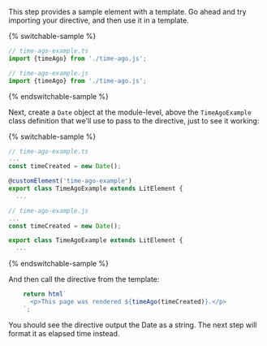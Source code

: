 This step provides a sample element with a template. Go ahead and try importing your
directive, and then use it in a template.

{% switchable-sample %}

```ts
// time-ago-example.ts
import {timeAgo} from './time-ago.js';
```

```js
// time-ago-example.js
import {timeAgo} from './time-ago.js';
```

{% endswitchable-sample %}


Next, create a `Date` object at the module-level, above the `TimeAgoExample`
class definition that we'll use to pass to the directive, just to see it
working:

{% switchable-sample %}

```ts
// time-ago-example.ts
...
const timeCreated = new Date();

@customElement('time-ago-example')
export class TimeAgoExample extends LitElement {
  ...
```

```js
// time-ago-example.js
...
const timeCreated = new Date();

export class TimeAgoExample extends LitElement {
  ...
```

{% endswitchable-sample %}


And then call the directive from the template:

```ts
    return html`
      <p>This page was rendered ${timeAgo(timeCreated)}.</p>
    `;
```

You should see the directive output the Date as a string. The next step will
format it as elapsed time instead.
